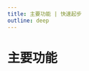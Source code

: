 ```yaml
---
title: 主要功能 | 快速起步
outline: deep
---
```


<script setup>
import FeaturesList from '../.vitepress/components/FeaturesList.vue'
</script>

# 主要功能

<FeaturesList class="!gap-1 text-lg" />

